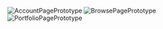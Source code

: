 ![AccountPagePrototype](https://github.com/tommyv7806/integralinvesting/assets/67933601/9af54751-d112-42ea-af9d-a639c04c4e3b)
![BrowsePagePrototype](https://github.com/tommyv7806/integralinvesting/assets/67933601/c29224a3-edd8-474f-9a4d-24e35e783403)
![PortfolioPagePrototype](https://github.com/tommyv7806/integralinvesting/assets/67933601/562976e0-32b9-410e-9c35-17beb47b15a7)
